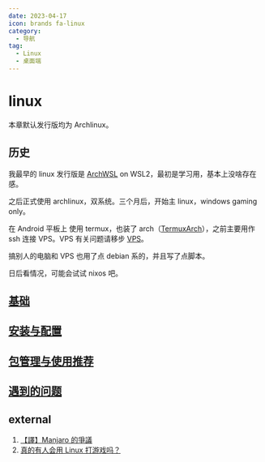```yaml
---
date: 2023-04-17
icon: brands fa-linux
category:
  - 导航
tag:
  - Linux
  - 桌面端
---
```


# linux

本章默认发行版均为 Archlinux。

## 历史

我最早的 linux 发行版是 [ArchWSL](https://github.com/yuk7/ArchWSL) on WSL2，最初是学习用，基本上没啥存在感。

之后正式使用 archlinux，双系统。三个月后，开始主 linux，windows gaming only。

在 Android 平板上 使用 termux，也装了 arch（[TermuxArch](https://github.com/TermuxArch/TermuxArch)），之前主要用作 ssh 连接 VPS。VPS 有关问题请移步 [VPS](../proxy/vps.md)。

搞别人的电脑和 VPS 也用了点 debian 系的，并且写了点脚本。

日后看情况，可能会试试 nixos 吧。

## [基础](./basic.md)

## [安装与配置](./install_and_config.md)

## [包管理与使用推荐](./package.md)

## [遇到的问题](./problem.md)

## external

1. [【譯】Manjaro 的爭議](https://blog.origincode.me/manjaro-controversies/)
2. [真的有人会用 Linux 打游戏吗？](https://sspai.com/post/89743)
